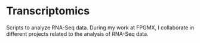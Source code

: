 # Transcriptomics
Scripts to analyze RNA-Seq data. During my work at FPGMX, I collaborate in different projects related to the analysis of RNA-Seq data.
